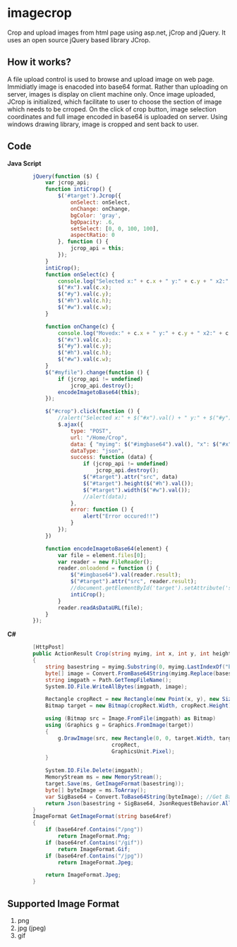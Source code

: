 # imagecrop
Crop and upload images from html page using asp.net, jCrop and jQuery. It uses an open source jQuery based library JCrop. 

## How it works? ##
A file upload control is used to browse and upload image on web page. Immidiatly image is enacoded into base64 format. Rather than uploading 
on server, images is display on client machine only. Once image uploaded, JCrop is initialized, which facilitate to user to 
choose the section of image which needs to be crroped. On the click of crop button, image selection coordinates and full image encoded in 
base64 is uploaded on server. Using windows drawing library, image is cropped and sent back to user.

## Code ##
**Java Script**
```Javascript
        jQuery(function ($) {
            var jcrop_api;
            function intiCrop() {
                $('#target').Jcrop({
                    onSelect: onSelect,
                    onChange: onChange,
                    bgColor: 'gray',
                    bgOpacity: .6,
                    setSelect: [0, 0, 100, 100],
                    aspectRatio: 0
                }, function () {
                    jcrop_api = this;
                });
            }
            intiCrop();
            function onSelect(c) {
                console.log("Selected x:" + c.x + " y:" + c.y + " x2:" + c.x2 + " y2:" + c.y2 + " w:" + c.w + " h:" + c.h);
                $("#x").val(c.x);
                $("#y").val(c.y);
                $("#h").val(c.h);
                $("#w").val(c.w);
            }

            function onChange(c) {
                console.log("Movedx:" + c.x + " y:" + c.y + " x2:" + c.x2 + " y2:" + c.y2 + " w:" + c.w + " h:" + c.h);
                $("#x").val(c.x);
                $("#y").val(c.y);
                $("#h").val(c.h);
                $("#w").val(c.w);
            }
            $("#myfile").change(function () {
                if (jcrop_api != undefined)
                    jcrop_api.destroy();
                encodeImagetoBase64(this);
            });

            $("#crop").click(function () {
                //alert("Selected x:" + $("#x").val() + " y:" + $("#y").val() + " w:" + $("#w").val() + " h:" + $("#h").val());
                $.ajax({
                    type: "POST",
                    url: "/Home/Crop",
                    data: { "myimg": $("#imgbase64").val(), "x": $("#x").val(), "y": $("#y").val(), "height": $("#h").val(), "width": $("#w").val() },
                    dataType: "json",
                    success: function (data) {
                        if (jcrop_api != undefined)
                            jcrop_api.destroy();
                        $("#target").attr("src", data)
                        $("#target").height($("#h").val());
                        $("#target").width($("#w").val());
                        //alert(data);
                    },
                    error: function () {
                        alert("Error occured!!")
                    }
                });
            })

            function encodeImagetoBase64(element) {
                var file = element.files[0]; 
                var reader = new FileReader();
                reader.onloadend = function () {
                    $("#imgbase64").val(reader.result);
                    $("#target").attr("src", reader.result);
                    //document.getElementById('target').setAttribute('src', reader.result);
                    intiCrop();
                }
                reader.readAsDataURL(file);
            }
        });
```

**C#**
```C#
        [HttpPost]
        public ActionResult Crop(string myimg, int x, int y, int height, int width)
        {
            string basestring = myimg.Substring(0, myimg.LastIndexOf("base64,") + 7);
            byte[] image = Convert.FromBase64String(myimg.Replace(basestring, ""));
            string imgpath = Path.GetTempFileName();
            System.IO.File.WriteAllBytes(imgpath, image);

            Rectangle cropRect = new Rectangle(new Point(x, y), new Size(width, height));
            Bitmap target = new Bitmap(cropRect.Width, cropRect.Height);

            using (Bitmap src = Image.FromFile(imgpath) as Bitmap)
            using (Graphics g = Graphics.FromImage(target))
            {
                g.DrawImage(src, new Rectangle(0, 0, target.Width, target.Height),
                                 cropRect,
                                 GraphicsUnit.Pixel);
            }

            System.IO.File.Delete(imgpath);
            MemoryStream ms = new MemoryStream();
            target.Save(ms, GetImageFormat(basestring));
            byte[] byteImage = ms.ToArray();
            var SigBase64 = Convert.ToBase64String(byteImage); //Get Base64
            return Json(basestring + SigBase64, JsonRequestBehavior.AllowGet);
        }
        ImageFormat GetImageFormat(string base64ref)
        {
            if (base64ref.Contains("/png"))
                return ImageFormat.Png;
            if (base64ref.Contains("/gif"))
                return ImageFormat.Gif;
            if (base64ref.Contains("/jpg"))
                return ImageFormat.Jpeg;

            return ImageFormat.Jpeg;
        }
```

## Supported Image Format ##
1. png
1. jpg (jpeg)
1. gif
